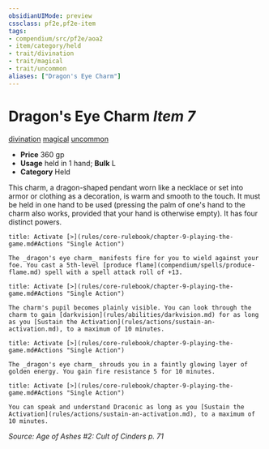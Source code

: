 ```yaml
---
obsidianUIMode: preview
cssclass: pf2e,pf2e-item
tags:
- compendium/src/pf2e/aoa2
- item/category/held
- trait/divination
- trait/magical
- trait/uncommon
aliases: ["Dragon's Eye Charm"]
---
```

# Dragon's Eye Charm *Item 7*  
[divination](rules/traits/divination.md)  [magical](rules/traits/magical.md)  [uncommon](rules/traits/uncommon.md)  

- **Price** 360 gp
- **Usage** held in 1 hand; **Bulk** L
- **Category** Held

This charm, a dragon-shaped pendant worn like a necklace or set into armor or clothing as a decoration, is warm and smooth to the touch. It must be held in one hand to be used (pressing the palm of one's hand to the charm also works, provided that your hand is otherwise empty). It has four distinct powers.

```ad-embed-ability
title: Activate [>](rules/core-rulebook/chapter-9-playing-the-game.md#Actions "Single Action")

The _dragon's eye charm_ manifests fire for you to wield against your foe. You cast a 5th-level [produce flame](compendium/spells/produce-flame.md) spell with a spell attack roll of +13.
```

```ad-embed-ability
title: Activate [>](rules/core-rulebook/chapter-9-playing-the-game.md#Actions "Single Action")

The charm's pupil becomes plainly visible. You can look through the charm to gain [darkvision](rules/abilities/darkvision.md) for as long as you [Sustain the Activation](rules/actions/sustain-an-activation.md), to a maximum of 10 minutes.
```

```ad-embed-ability
title: Activate [>](rules/core-rulebook/chapter-9-playing-the-game.md#Actions "Single Action")

The _dragon's eye charm_ shrouds you in a faintly glowing layer of golden energy. You gain fire resistance 5 for 10 minutes.
```

```ad-embed-ability
title: Activate [>](rules/core-rulebook/chapter-9-playing-the-game.md#Actions "Single Action")

You can speak and understand Draconic as long as you [Sustain the Activation](rules/actions/sustain-an-activation.md), to a maximum of 10 minutes.
```

*Source: Age of Ashes #2: Cult of Cinders p. 71*